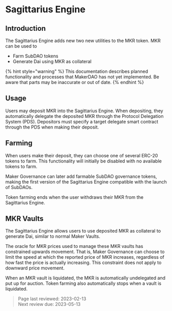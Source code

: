 # Sagittarius Engine

## Introduction
The Sagittarius Engine adds new two new utilities to the MKR token. MKR can be used to 
- Farm SubDAO tokens
- Generate Dai using MKR as collateral

{% hint style="warning" %} This documentation describes planned functionality and processes that MakerDAO has not yet implemented. Be aware that parts may be inaccurate or out of date. {% endhint %}

## Usage
Users may deposit MKR into the Sagittarius Engine. When depositing, they automatically delegate the deposited MKR through the Protocol Delegation System (PDS). Depositors must specify a target delegate smart contract through the PDS when making their deposit.

## Farming
When users make their deposit, they can choose one of several ERC-20 tokens to farm. This functionality will initially be disabled with no available tokens to farm. 

Maker Governance can later add farmable SubDAO governance tokens, making the first version of the Sagittarius Engine compatible with the launch of SubDAOs.

Token farming ends when the user withdraws their MKR from the Sagittarius Engine.

## MKR Vaults
The Sagittarius Engine allows users to use deposited MKR as collateral to generate Dai, similar to normal Maker Vaults. 

The oracle for MKR prices used to manage these MKR vaults has constrained upwards movement. That is, Maker Governance can choose to limit the speed at which the reported price of MKR increases, regardless of how fast the price is actually increasing. This constraint does not apply to downward price movement. 

When an MKR vault is liquidated, the MKR is automatically undelegated and put up for auction. Token farming also automatically stops when a vault is liquidated.


>Page last reviewed: 2023-02-13    
>Next review due: 2023-05-13  






